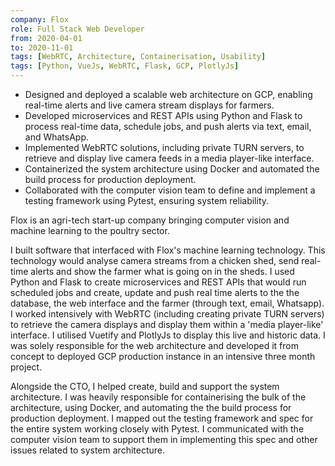 ```yaml
---
company: Flox
role: Full Stack Web Developer
from: 2020-04-01
to: 2020-11-01
tags: [WebRTC, Architecture, Containerisation, Usability]
tags: [Python, VueJs, WebRTC, Flask, GCP, PlotlyJs]
---
```


<!--action-points-->

- Designed and deployed a scalable web architecture on GCP, enabling real-time alerts and live camera stream displays for farmers.  
- Developed microservices and REST APIs using Python and Flask to process real-time data, schedule jobs, and push alerts via text, email, and WhatsApp.  
- Implemented WebRTC solutions, including private TURN servers, to retrieve and display live camera feeds in a media player-like interface.  
- Containerized the system architecture using Docker and automated the build process for production deployment.  
- Collaborated with the computer vision team to define and implement a testing framework using Pytest, ensuring system reliability.  

<!--full-description-->

Flox is an agri-tech start-up company bringing computer vision and machine learning to the poultry sector.

I built software that interfaced with Flox's machine learning technology. This technology would analyse camera streams from a chicken shed, send real-time alerts and show the farmer what is going on in the sheds. I used Python and Flask to create microservices and REST APIs that would run scheduled jobs and create, update and push real time alerts to the the database, the web interface and the farmer (through text, email, Whatsapp). I worked intensively with WebRTC (including creating private TURN servers) to retrieve the camera displays and display them within a 'media player-like' interface. I utilised Vuetify and PlotlyJs to display this live and historic data. I was solely responsible for the web architecture and developed it from concept to deployed GCP production instance in an intensive three month project.

Alongside the CTO, I helped create, build and support the system architecture. I was heavily responsible for containerising the bulk of the architecture, using Docker, and automating the the build process for production deployment. I mapped out the testing framework and spec for the entire system working closely with Pytest. I communicated with the computer vision team to support them in implementing this spec and other issues related to system architecture.